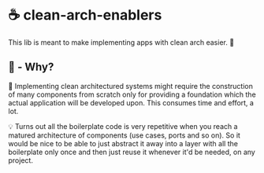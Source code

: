 # :coffee: clean-arch-enablers
This lib is meant to make implementing apps with clean arch easier. :pinched_fingers:
<br>

## :thinking: - Why?
:face_with_head_bandage: Implementing clean architectured systems might require the construction of many components from scratch only for providing a foundation which the actual application will be developed upon. This consumes time and effort, a lot. 

:bulb: Turns out all the boilerplate code is very repetitive when you reach a matured architecture of components (use cases, ports and so on). So it would be nice to be able to just abstract it away into a layer with all the boilerplate only once and then just reuse it whenever it'd be needed, on any project.
